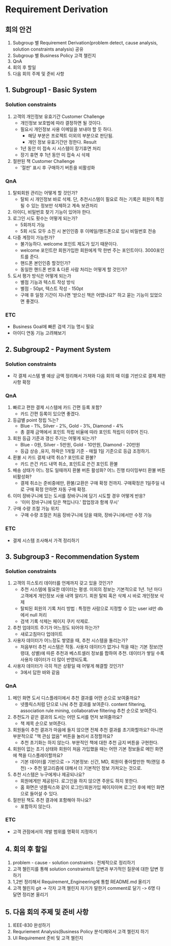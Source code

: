 ﻿# Requirement Derivation

## 회의 안건
1. Subgroup 별 Requirement Derivation(problem detect, cause analysis, solution constraints analysis) 공유
2. Subgroup 별 Business Policy 고객 챌린지
3. QnA
4. 회의 후 할일
5. 다음 회의 주제 및 준비 사항

##  1. Subgroup1 - Basic System
### Solution constraints
1. 고객의 개인정보 유효기간
	Customer Challenge
	- 개인정보 보호법에 따라 결정하면 될 것이다.
	- 필요시 개인정보 사용 이메일을 보내야 할 듯 하다. 
		- 해당 부분은 프로젝트 이외의 부분으로 판단됨.
		- 개인 정보 유효기간만 정한다.
	Result
	- 1년 동안 미 접속 시 시스템이 장기휴면 처리
	- 장기 휴면 후 1년 동안 미 접속 시 삭제
2. 절판된 책 
	Customer Challenge
	- '절판' 표시 후 구매하기 버튼을 비활성화
	
### QnA
1. 탈퇴회원 관리는 어떻게 할 것인가?
	- 탈퇴 시 개인정보 바로 삭제. 단, 추천시스템이 필요로 하는 기록은 회원이 특정될 수 있는 정보만 삭제하고 계속 보관처리
2. 아이디, 비밀번호 찾기 기능이 있어야 한다.
3. 로그인 시도 횟수는 어떻게 되는가?
	- 5회까지 가능
	- 5회 시도 모두 소진 시 본인인증 후 이메일/핸드폰으로 임시 비밀번호 전송
4. 다중 계정이 가능한가?
	- 불가능하다. welcome 포인트 제도가 있기 때문이다.
	- welcome 포인트란 회원가입한 회원에게 딱 한번 주는 포인트이다. 3000포인트를 준다.
	- 핸드폰 본인인증 할것인가?
	- 동일한 핸드폰 번호 & 다른 사람 처리는 어떻게 할 것인가?
5. 도서 평가 방식은 어떻게 되는가
	- 별점 기능과 텍스트 작성 방식
	- 별점 - 50pt, 텍스트 작성 - 150pt
	- 구매 후 일정 기간이 지나면 '받으신 책은 어땠나요?' 하고 묻는 기능이 있었으면 좋겠다.

### ETC
- Business Goal에 빠른 검색 기능 명시 필요
- 아이디 연동 기능 고려해보기

## 2. Subgroup2 - Payment System
### Solution constraints
- 각 결제 시스템 별 예상 금액 정리해서 가져와 다음 회의 때 이를 기반으로 결제 제한 사항 확정

### QnA
1. 빠르고 편한 결제 시스템에 카드 간편 등록 포함?
	- 카드 간편 등록이 있으면 좋겠다.
2. 등급별 point 정립 %는?
	- Blue - 1%, Silver - 2%, Gold - 3%, Diamond - 4%
	- 총 결재 금액에서 포인트 적립 비율에 따라 포인트 적립이 이루어 진다.
3. 회원 등급 기준과 갱신 주기는 어떻게 되는가?
	- Blue - 0원, Silver - 5만원, Gold - 10만원, Diamond - 20만원
	- 등급 상승 ,유지, 하락은 1개월 기준 - 매월 1일 기준으로 등급 조정하기.
4. 환불 시 카드 결제 내역 취소? 포인트로 환불?
	- 카드 쓴건 카드 내역 취소, 포인트로 쓴건 포인트 환불
5. 배송 상태가 어느 정도 일때까지 환불 버튼 활성화? 어느 진행 타이밍부터 환불 버튼 비활성화?
	- 결제 취소는 준비중에만, 환불/교환은 구매 확정 전까지. 구매확정은 1일주일 내로 구매 확정 안하면 자동 구매 확정.
6. 이미 장바구니에 있는 도서를 장바구니에 담기 시도할 경우 어떻게 반응?
	- '이미 장바구니에 담은 책입니다.' 팝업창과 함께 무시'
7. 구매 수량 조절 가능 위치
	- 구매 수량 조절은 처음 장바구니에 담을 때와, 장바구니에서만 수정 가능

### ETC
- 결제 시스템 조사해서 가격 정리하기

## 3. Subgroup3 - Recommendation System

### Solution constraints
1. 고객의 히스토리 데이터를 언제까지 갖고 있을 것인가?
	- 추천 시스템에 필요한 데이터는 평생. 이외의 정보는 기본적으로 1년. 1년 마다 고객에게 개인정보 사용 내역 알리기. 회원 탈퇴 혹은 삭제 시 바로 개인정보 삭제
	- 탈퇴된 회원의 기록 처리 방법 : 특정한 사람으로 지정할 수 있는 user id만 db에서 null 처리
	- 검색 기록 삭제는 페이지 쿠키 삭제로.
2. 추천 업데이트 주기가 어느정도 되어야 하는가?
	- 새로고침마다 업데이트
3. 사용자 데이터가 어느정도 쌓였을 때, 추천 시스템을 돌리는가?
	- 처음부터 추천 시스템은 작동. 사용자 데이터가 없거나 적을 때는 기본 정보(연령대, 성별)에 따른 추천과 베스트셀러 정보를 합하여 추천. 데이터가 쌓일 수록 사용자 데이터가 더 많이 반영되도록.
4. 사용자 데이터가 극히 적은 상황일 때 어떻게 해결할 것인가?
	- 3에서 답한 바와 같음

### QnA
1. 메인 화면 도서 디스플레이에서 추천 결과를 어떤 순으로 보여줄까요?
	- 넷플릭스처럼 단으로 나눠 추천 결과를 보여준다. content filtering, association rule mining, collaborative filtering 추천 순으로 보여준다.
2. 추천도가 같은 결과의 도서는 어떤 도서를 먼저 보여줄까요?
	- 책 제목 순으로 보여준다.
3. 회원들이 추천 결과가 마음에 들지 않으면 전체 추천 결과를 초기화할까요? 아니면 부분적으로 "책 관심 없음" 버튼을 눌러서 조정할까요?
	- 추천 초기화는 하지 않는다. 부분적인 책에 대한 추천 금지 버튼을 구현한다.
4. 회원이 없는 초기 상태와 회원이 처음 가입했을 때는 어떤 기본 정보들로 메인 화면에 책을 디스플레이할까요?
	- 기본 데이터를 기반으로 -> 기본정보: 신간, MD, 회원이 좋아할만한 책(랜덤 추천) -> 추천 알고리즘에 대해서 더 기본적인 정보 가져오는 것으로.
5. 추천 시스템은 누구에게나 제공되나요?
	- 회원에게만 제공된다. 로그인을 하지 않으면 주문도 하지 못한다.
	- 홈 화면은 넷플릭스와 같이 로그인/회원가입 페이지이며 로그인 후에 메인 화면으로 들어설 수 있다.
6. 절판된 책도 추천 결과에 포함해야 하나요?
	- 포함하지 않는다.

### ETC
- 고객 관점에서의 개발 범위를 명확히 지정하기

## 4. 회의 후 할일
1. problem - cause - solution constraints : 전체적으로 정리하기
2. 고객 첼린지를 통해 solution constraints의 답변과 부가적인 질문에 대한 답변 정하기
3. 1,2번 정리해서 Requirement_Engineering에 통합 README.md 올리기
4. 고객 첼린지 git -> 각자 고객 첼린지 자기가 말한거 comment로 달기 -> 6명 다 달면 정리본 올리기

## 5. 다음 회의 주제 및 준비 사항
1. IEEE-830 완성하기
2. Requriement Analysis(Business Policy 분석)해와서 고객 첼린지 하기
3. UI Requirement 준비 및 고객 첼린지

